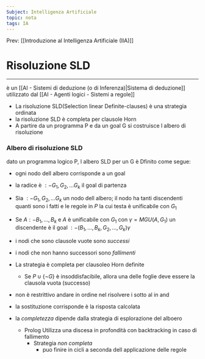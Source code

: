 ```yaml
---
Subject: Intelligenza Artificiale
topic: nota
tags: IA
---
```


Prev: [[Introduzione al Intelligenza Artificiale (IIA)]]

# Risoluzione SLD
---
è un [[AI - Sistemi di deduzione (o di Inferenza)|Sistema di deduzione]]  utilizzato dal [[AI - Agenti logici - Sistemi a regole]] 
- La risoluzione SLD(Selection linear Definite-clauses) è una strategia ordinata
- la risoluzione SLD è completa per clausole Horn
- A partire da un programma P e da un goal G si costruisce l albero di risoluzione 

### Albero di risoluzione SLD
dato un programma logico P, l albero SLD per un G è Dfinito come segue:
- ogni nodo dell albero corrisponde a un goal 
- la radice è $:- G_1,G_2,\dots G_k$ il goal di partenza
- Sia $:- G_1,G_2,\dots G_k$ un nodo dell albero; il nodo ha tanti discendenti quanti sono i fatti e le regole in $P$ la cui testa è unificabile con $G_1$
- Se $A :- B_1,\dots,B_k$ e $A$ è unificabile con $G_1$ con $\gamma = MGU(A,G_1)$ un discendente è il goal $:-(B_1,\dots,B_k,G_2,\dots,G_k)\gamma$
- i nodi che sono clausole vuote sono _successi_
- i nodi che non hanno successori sono _fallimenti_
	 


- La strategia è completa per clausoleo Horn definite
	- Se $P \cup \{\lnot G\}$ è insoddisfacibile, allora una delle foglie deve essere la clausola vuota (successo)
- non è restrittivo andare in ordine nel risolvere i sotto al in and 
- la sostituzione corrisponde è la risposta calcolata
- la _completezza_ dipende dalla strategia di esplorazione del alboero
	- Prolog Utilizza una discesa in profondità con backtracking in caso di fallimento
		- Strategia _non completa_
			- puo finire in cicli a seconda dell applicazione delle regole 